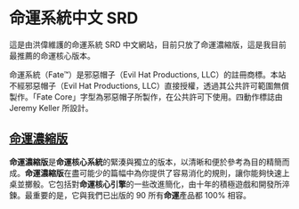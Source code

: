 # 命運系統中文 SRD

這是由洪偉維護的命運系統 SRD 中文網站，目前只放了命運濃縮版，這是我目前最推薦的命運核心版本。

命運系統（Fate™）是邪惡帽子（Evil Hat Productions, LLC）的註冊商標。本站不經邪惡帽子（Evil Hat Productions, LLC）直接授權，透過其公共許可範圍無償製作。「Fate Core」字型為邪惡帽子所製作，在公共許可下使用。四動作標誌由 Jeremy Keller 所設計。

## [命運濃縮版](introduction)

**命運濃縮版**是**命運核心系統**的緊湊與獨立的版本，以清晰和便於參考為目的精簡而成。**命運濃縮版**在盡可能少的篇幅中為你提供了容易消化的規則，讓你能夠快速上桌並擲骰。它包括對**命運核心引擎**的一些改進簡化，由十年的積極遊戲和開發所淬鍊。最重要的是，它與我們已出版的 90 所有**命運**產品都 100% 相容。
